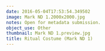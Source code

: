 ```yaml
---
date: 2016-05-04T17:53:54.349502
image: Mark ND 1.2000x2000.jpg
notes: Open for metadata submission.
object_use: Other
thumbnail: Mark ND 1.preview.jpg
title: Ritual Costume (Mark ND 1)
---
```



